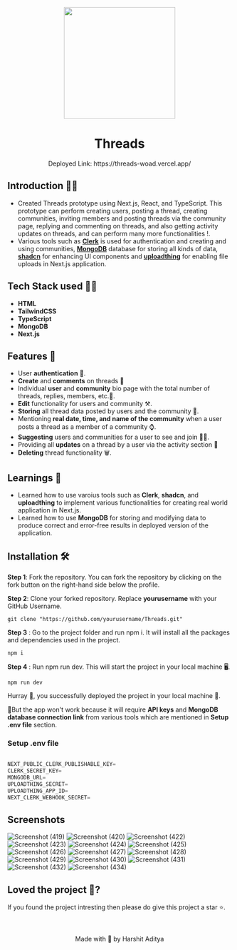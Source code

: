 <p align='center'><img src='https://github.com/HarshitAditya27/Threads/assets/71604531/fe0e8fe1-84ae-41b4-beae-63df37fd3007' width="250" ></p>
<h1 align='center'> Threads</h1> 
<p align='center'>Deployed Link: https://threads-woad.vercel.app/  </p>

## Introduction 🐱‍💻
- Created Threads prototype using Next.js, React, and TypeScript. This prototype can perform creating users, posting a thread, creating communities, inviting members and posting threads via the community page, replying and commenting on threads, and also getting activity updates on threads, and can perform many more functionalities !.
- Various tools such as <a href="https://clerk.com/">**Clerk**</a> is used for authentication and creating and using communities,  <a href="https://www.mongodb.com/">**MongoDB**</a> database for storing all kinds of data,  <a href="https://ui.shadcn.com/">**shadcn**</a> for enhancing UI components and  <a href="https://uploadthing.com/">**uploadthing**</a> for enabling file uploads in Next.js application. 

## Tech Stack used 👨‍💻

- **HTML**
- **TailwindCSS** 
- **TypeScript** 
- **MongoDB** 
- **Next.js**

## Features 🧰
- User **authentication** 👤.
- **Create** and **comments** on threads 💬
- Individual **user** and **community** bio page with the total number of threads, replies, members, etc.📄.
- **Edit** functionality for users and community ⚒️.
- **Storing** all thread data posted by users and the community 🫙.
- Mentioning **real date, time, and name of the community** when a user posts a thread as a member of a community ⌚.
- **Suggesting** users and communities for a user to see and join 🧑‍💻.
- Providing all **updates** on a thread by a user via the activity section 📰
- **Deleting** thread functionality 🗑️. 

## Learnings 📝
  
- Learned how to use varoius tools such as **Clerk**, **shadcn**, and **uploadthing** to implement various functionalities for creating real world application in Next.js. 
- Learned how to use **MongoDB** for storing and modifying data to produce correct and error-free results in deployed version of the application. 
  
## Installation 🛠️
  **Step 1**: Fork the repository. You can fork the repository by clicking on the fork button on the right-hand side below the profile.<br> 

  **Step 2**: Clone your forked repository. Replace **yourusername** with your GitHub Username. 
  
  ```
git clone "https://github.com/yourusername/Threads.git"
``` 
  **Step 3** : Go to the project folder and run npm i. It will install all the packages and dependencies used in the project. 
  
  ```
npm i
``` 
  **Step 4** : Run npm run dev. This will start the project in your local machine 🖥️.  
  
  ```
npm run dev
``` 
Hurray 🥳, you successfully deployed the project in your local machine 🎉.  

🚨But the app won't work because it will require **API keys** and **MongoDB database connection link** from various tools which are mentioned in **Setup .env file** section.

 ### Setup .env file

```js

NEXT_PUBLIC_CLERK_PUBLISHABLE_KEY=
CLERK_SECRET_KEY= 
MONGODB_URL= 
UPLOADTHING_SECRET=
UPLOADTHING_APP_ID= 
NEXT_CLERK_WEBHOOK_SECRET=
``` 

  ## Screenshots  

![Screenshot (419)](https://github.com/HarshitAditya27/Threads/assets/71604531/999aea97-ce2e-4884-ae4b-37f3cd37681c) 
![Screenshot (420)](https://github.com/HarshitAditya27/Threads/assets/71604531/32a55269-bca3-4ffa-9919-a730604807fa)
![Screenshot (422)](https://github.com/HarshitAditya27/Threads/assets/71604531/2f8f4a59-9535-4747-961a-49a179f46bcf)
![Screenshot (423)](https://github.com/HarshitAditya27/Threads/assets/71604531/03d8ac4c-8869-4416-acb4-f5ca55e2c8a9)
![Screenshot (424)](https://github.com/HarshitAditya27/Threads/assets/71604531/7f489583-71f8-44eb-a841-d632554b5e46)
![Screenshot (425)](https://github.com/HarshitAditya27/Threads/assets/71604531/3d163de9-f40b-4d13-91d5-2c5729034da8)
![Screenshot (426)](https://github.com/HarshitAditya27/Threads/assets/71604531/cde4ec59-bc81-4cd9-8d27-4376dde6d772)
![Screenshot (427)](https://github.com/HarshitAditya27/Threads/assets/71604531/19472f16-3cf6-4386-a20e-345a19bc5fe7)
![Screenshot (428)](https://github.com/HarshitAditya27/Threads/assets/71604531/eb617a5d-081e-4ae3-9c7d-7768c4dd6591)
![Screenshot (429)](https://github.com/HarshitAditya27/Threads/assets/71604531/89bff579-39c8-4064-926d-cd4ea6436236)
![Screenshot (430)](https://github.com/HarshitAditya27/Threads/assets/71604531/569b71d3-bdd7-4e0e-8010-1bca1ec3e46c)
![Screenshot (431)](https://github.com/HarshitAditya27/Threads/assets/71604531/48893e2c-7003-483f-89c4-5068ad14b57e)
![Screenshot (432)](https://github.com/HarshitAditya27/Threads/assets/71604531/cf43734b-d662-48cc-98e8-4e898f6b7334)
![Screenshot (434)](https://github.com/HarshitAditya27/Threads/assets/71604531/2efdfd3d-f975-477b-a16b-f906eb62491c)



  ## Loved the project 💖? 
  
  If you found the project intresting then please do give this project a star ⭐. 
  <br> <br> <br>
   <p align="center" width="100%">
   Made with 💖 by Harshit Aditya   
</p>
